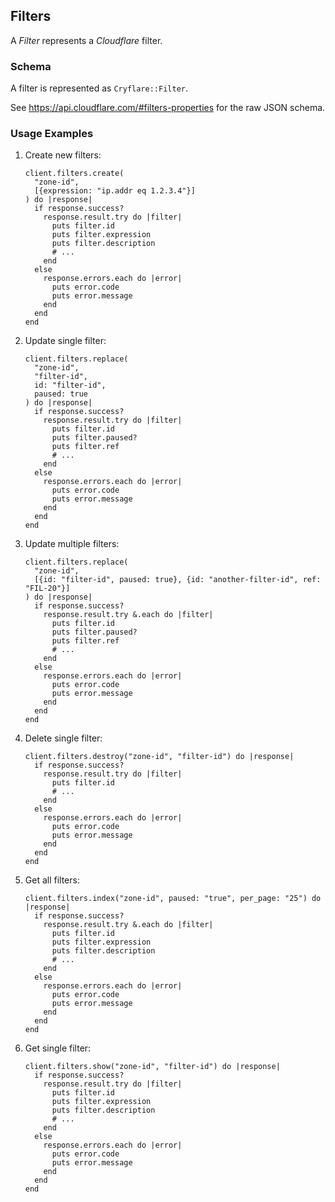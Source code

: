 ## Filters

A *Filter* represents a *Cloudflare* filter.

### Schema

A filter is represented as `Cryflare::Filter`.

See https://api.cloudflare.com/#filters-properties for the raw JSON schema.

### Usage Examples

1. Create new filters:

   ```crystal
   client.filters.create(
     "zone-id",
     [{expression: "ip.addr eq 1.2.3.4"}]
   ) do |response|
     if response.success?
       response.result.try do |filter|
         puts filter.id
         puts filter.expression
         puts filter.description
         # ...
       end
     else
       response.errors.each do |error|
         puts error.code
         puts error.message
       end
     end
   end
   ```

1. Update single filter:

   ```crystal
   client.filters.replace(
     "zone-id",
     "filter-id",
     id: "filter-id",
     paused: true
   ) do |response|
     if response.success?
       response.result.try do |filter|
         puts filter.id
         puts filter.paused?
         puts filter.ref
         # ...
       end
     else
       response.errors.each do |error|
         puts error.code
         puts error.message
       end
     end
   end
   ```

1. Update multiple filters:

   ```crystal
   client.filters.replace(
     "zone-id",
     [{id: "filter-id", paused: true}, {id: "another-filter-id", ref: "FIL-20"}]
   ) do |response|
     if response.success?
       response.result.try &.each do |filter|
         puts filter.id
         puts filter.paused?
         puts filter.ref
         # ...
       end
     else
       response.errors.each do |error|
         puts error.code
         puts error.message
       end
     end
   end
   ```

1. Delete single filter:

   ```crystal
   client.filters.destroy("zone-id", "filter-id") do |response|
     if response.success?
       response.result.try do |filter|
         puts filter.id
         # ...
       end
     else
       response.errors.each do |error|
         puts error.code
         puts error.message
       end
     end
   end
   ```

1. Get all filters:

   ```crystal
   client.filters.index("zone-id", paused: "true", per_page: "25") do |response|
     if response.success?
       response.result.try &.each do |filter|
         puts filter.id
         puts filter.expression
         puts filter.description
         # ...
       end
     else
       response.errors.each do |error|
         puts error.code
         puts error.message
       end
     end
   end
   ```

1. Get single filter:

   ```crystal
   client.filters.show("zone-id", "filter-id") do |response|
     if response.success?
       response.result.try do |filter|
         puts filter.id
         puts filter.expression
         puts filter.description
         # ...
       end
     else
       response.errors.each do |error|
         puts error.code
         puts error.message
       end
     end
   end
   ```
